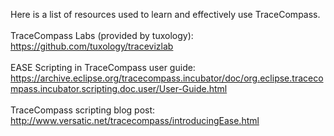 Here is a list of resources used to learn and effectively use TraceCompass.
<br />
<br />TraceCompass Labs (provided by tuxology): https://github.com/tuxology/tracevizlab
<br />
<br />EASE Scripting in TraceCompass user guide: https://archive.eclipse.org/tracecompass.incubator/doc/org.eclipse.tracecompass.incubator.scripting.doc.user/User-Guide.html
<br/>
<br/>TraceCompass scripting blog post: http://www.versatic.net/tracecompass/introducingEase.html
